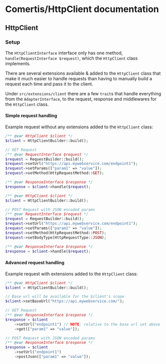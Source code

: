 # Comertis/HttpClient documentation

## HttpClient

### Setup

The `HttpClientInterface` interface only has one method, `handle(RequestInterface $request)`, which the `HttpClient` class implements.

There are several extensions available & added to the `HttpClient` class that make it much easier to handle requests than having to manually build a request each time and pass it to the client.

Under `src/extensions/client` there are a few `trait`s that handle everything from the `AdapterInterface`, to the request, response and middlewares for the `HttpClient` class.

#### Simple request handling

Example request without any extensions added to the `HttpClient` class:

```php
/** @var HttpClient $client */
$client = HttpClientBuilder::build();

// GET Request
/** @var RequestInterface $request */
$request = RequestBuilder::build();
$request->setUrl("https://api.mywebservice.com/endpoint1");
$request->setParams(["param1" => "value"]);
$request->setMethod(HttpRequestMethod::GET);

/** @var ResponseInterface $response */
$response = $client->handle($request);
```

```php
/** @var HttpClient $client */
$client = HttpClientBuilder::build();

// POST Request with JSON encoded params
/** @var RequestInterface $request */
$request = RequestBuilder::build();
$request->setUrl("https://api.mywebservice.com/endpoint1");
$request->setParams(["param1" => "value"]);
$request->setMethod(HttpRequestMethod::POST);
$request->setBodyType(HttpRequestType::JSON);

/** @var ResponseInterface $response */
$response = $client->handle($request);
```

#### Advanced request handling

Example request with extensions added to the `HttpClient` class:

```php
/** @var HttpClient $client */
$client = HttpClientBuilder::build();

// Base url will be available for the $client's scope
$client->setBaseUrl("https://api.mywebservice.com/");

// GET Request
/** @var ResponseInterface $response */
$response = $client
    ->setUrl("endpoint1") // NOTE: relative to the base url set above
    ->get(["param1" => "value"]);

// POST Request with JSON encoded params
/** @var ResponseInterface $response */
$response = $client
    ->setUrl("endpoint1")
    ->postJson(["param1" => "value"]);
```
